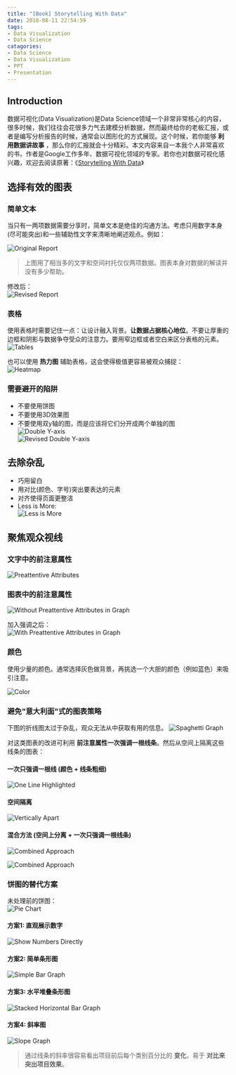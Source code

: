 ```yaml
---
title: "[Book] Storytelling With Data"
date: 2018-08-11 22:54:59
tags:
- Data Visualization
- Data Science
catagories:
- Data Science
- Data Visualization
- PPT
- Presentation
---
```

## Introduction
数据可视化(Data Visualization)是Data Science领域一个非常非常核心的内容，很多时候，我们往往会花很多力气去建模分析数据，然而最终给你的老板汇报，或者是编写分析报告的时候，通常会以图形化的方式展现。这个时候，若你能够 __利用数据讲故事__ ，那么你的汇报就会十分精彩。本文内容来自一本我个人非常喜欢的书，作者是Google工作多年、数据可视化领域的专家。若你也对数据可视化感兴趣，欢迎去阅读原著：《[Storytelling With Data](http://www.storytellingwithdata.com/book/)》

## 选择有效的图表
### 简单文本
当只有一两项数据需要分享时，简单文本是绝佳的沟通方法。考虑只用数字本身(尽可能突出)和一些辅助性文字来清晰地阐述观点。例如：

![Original Report](https://raw.githubusercontent.com/lucasxlu/blog/master/source/_posts/book-storytelling-with-data/report_original.png)
> 上图用了相当多的文字和空间衬托仅仅两项数据。图表本身对数据的解读并没有多少帮助。

修改后：  
![Revised Report](https://raw.githubusercontent.com/lucasxlu/blog/master/source/_posts/book-storytelling-with-data/report_revised.png)

### 表格
使用表格时需要记住一点：让设计融入背景。__让数据占据核心地位__。不要让厚重的边框和阴影与数据争夺受众的注意力。要用窄边框或者空白来区分表格的元素。
![Tables](https://raw.githubusercontent.com/lucasxlu/blog/master/source/_posts/book-storytelling-with-data/tabels.png)

也可以使用 __热力图__ 辅助表格，这会使得极值更容易被观众捕捉：  
![Heatmap](https://raw.githubusercontent.com/lucasxlu/blog/master/source/_posts/book-storytelling-with-data/heatmap.png)

### 需要避开的陷阱
* 不要使用饼图
* 不要使用3D效果图
* 不要使用双y轴的图，而是应该将它们分开成两个单独的图  
![Double Y-axis](https://raw.githubusercontent.com/lucasxlu/blog/master/source/_posts/book-storytelling-with-data/double-y-before.png)  
![Revised Double Y-axis](https://raw.githubusercontent.com/lucasxlu/blog/master/source/_posts/book-storytelling-with-data/double-y-revised.png)

## 去除杂乱
* 巧用留白
* 用对比(颜色、字号)突出要表达的元素
* 对齐使得页面更整洁
* Less is More:  
![Less is More](https://raw.githubusercontent.com/lucasxlu/blog/master/source/_posts/book-storytelling-with-data/less-is-more.png)

## 聚焦观众视线
### 文字中的前注意属性
![Preattentive Attributes](https://raw.githubusercontent.com/lucasxlu/blog/master/source/_posts/book-storytelling-with-data/preattentive-attributes.png)

### 图表中的前注意属性
![Without Preattentive Attributes in Graph](https://raw.githubusercontent.com/lucasxlu/blog/master/source/_posts/book-storytelling-with-data/original-graph-no-attributes.png)

加入强调之后：  
![With Preattentive Attributes in Graph](https://raw.githubusercontent.com/lucasxlu/blog/master/source/_posts/book-storytelling-with-data/original-graph-with-attributes.png)

### 颜色
使用少量的颜色。通常选择灰色做背景，再挑选一个大胆的颜色（例如蓝色）来吸引注意。

![Color](https://raw.githubusercontent.com/lucasxlu/blog/master/source/_posts/book-storytelling-with-data/color.png)

### 避免"意大利面"式的图表策略
下图的折线图太过于杂乱，观众无法从中获取有用的信息。
![Spaghetti Graph](https://raw.githubusercontent.com/lucasxlu/blog/master/source/_posts/book-storytelling-with-data/spaghetti-graph.png)

对这类图表的改进可利用 __前注意属性一次强调一根线条__。然后从空间上隔离这些线条的图表：
#### 一次只强调一根线 (颜色 + 线条粗细)
![One Line Highlighted](https://raw.githubusercontent.com/lucasxlu/blog/master/source/_posts/book-storytelling-with-data/one-line-highlighted.png)

#### 空间隔离
![Vertically Apart](https://raw.githubusercontent.com/lucasxlu/blog/master/source/_posts/book-storytelling-with-data/v-apart.png)

#### 混合方法 (空间上分离 + 一次只强调一根线条)
![Combined Approach](https://raw.githubusercontent.com/lucasxlu/blog/master/source/_posts/book-storytelling-with-data/combined-approach-v.png)

![Combined Approach](https://raw.githubusercontent.com/lucasxlu/blog/master/source/_posts/book-storytelling-with-data/combined-approach-h.png)

### 饼图的替代方案
未处理前的饼图：  
![Pie Chart](https://raw.githubusercontent.com/lucasxlu/blog/master/source/_posts/book-storytelling-with-data/pie-chart.png)

#### 方案1: 直观展示数字
![Show Numbers Directly](https://raw.githubusercontent.com/lucasxlu/blog/master/source/_posts/book-storytelling-with-data/numbers.png)

#### 方案2: 简单条形图
![Simple Bar Graph](https://raw.githubusercontent.com/lucasxlu/blog/master/source/_posts/book-storytelling-with-data/bar.png)

#### 方案3: 水平堆叠条形图
![Stacked Horizontal Bar Graph](https://raw.githubusercontent.com/lucasxlu/blog/master/source/_posts/book-storytelling-with-data/h-bar.png)

#### 方案4: 斜率图
![Slope Graph](https://raw.githubusercontent.com/lucasxlu/blog/master/source/_posts/book-storytelling-with-data/slopegraph.png)
> 通过线条的斜率很容易看出项目前后每个类别百分比的 __变化__，易于 __对比来突出项目效果__。
